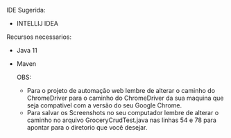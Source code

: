 IDE Sugerida:
- INTELLIJ IDEA

Recursos necessarios:
- Java 11
- Maven


  OBS:
  - Para o projeto de automação web lembre de alterar o caminho do ChromeDriver para o caminho do ChromeDriver da sua maquina que seja compativel com a versão do seu Google Chrome.
  - Para salvar os Screenshots no seu computador lembre de alterar o caminho no arquivo GroceryCrudTest.java nas linhas 54 e 78 para apontar para o diretorio que você desejar.
